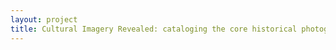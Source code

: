 ```yaml
--- 
layout: project 
title: Cultural Imagery Revealed: cataloging the core historical photography collections at the Peabody Museum of Archaeology & Ethnology, Harvard University
---
```



